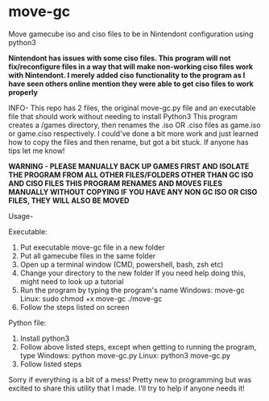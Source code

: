 # move-gc
Move gamecube iso and ciso files to be in Nintendont configuration using python3

**Nintendont has issues with some ciso files. This program will not fix/reconfigure files in a way that will make non-working ciso files work with Nintendont. I merely added ciso functionality to the program as I have seen others online mention they were able to get ciso files to work properly**

INFO-
This repo has 2 files, the original move-gc.py file and an executable file that should work without needing to install Python3
This program creates a /games directory, then renames the .iso OR .ciso files as game.iso or game.ciso respectively. I could've done a bit more work and just learned how to copy the files and then rename, but got a bit stuck. If anyone has tips let me know!

**WARNING - PLEASE MANUALLY BACK UP GAMES FIRST
AND ISOLATE THE PROGRAM FROM ALL OTHER FILES/FOLDERS OTHER THAN GC ISO AND CISO FILES
THIS PROGRAM RENAMES AND MOVES FILES MANUALLY WITHOUT COPYING
IF YOU HAVE ANY NON GC ISO OR CISO FILES, THEY WILL ALSO BE MOVED**

Usage-

Executable:
1. Put executable move-gc file in a new folder
2. Put all gamecube files in the same folder
3. Open up a terminal window (CMD, powershell, bash, zsh etc)
4. Change your directory to the new folder
  If you need help doing this, might need to look up a tutorial
5. Run the program by typing the program's name
  Windows:
    move-gc
  Linux:
    sudo chmod +x move-gc
    ./move-gc
6. Follow the steps listed on screen
    
Python file:
1. Install python3
2. Follow above listed steps, except when getting to running the program, type
  Windows:
    python move-gc.py
  Linux:
    python3 move-gc.py
3. Follow listed steps


Sorry if everything is a bit of a mess! Pretty new to programming but was excited to share this utility that I made. I'll try to help if anyone needs it!
